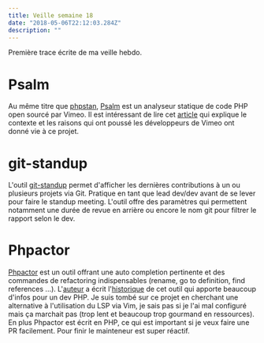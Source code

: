 ```yaml
---
title: Veille semaine 18
date: "2018-05-06T22:12:03.284Z"
description: ""
---
```


Première trace écrite de ma veille hebdo.

# Psalm

Au même titre que [phpstan](https://github.com/phpstan/phpstan), [Psalm](https://github.com/vimeo/psalm) est un analyseur statique de code PHP open sourcé par Vimeo. Il est intéressant de lire cet [article](https://medium.com/vimeo-engineering-blog/fixing-code-that-aint-broken-a99e05998c24) qui explique le contexte et les raisons qui ont poussé les développeurs de Vimeo ont donné vie à ce projet.

# git-standup

L'outil [git-standup](https://github.com/kamranahmedse/git-standup) permet d'afficher les dernières contributions à un ou plusieurs projets via Git. Pratique en tant que lead dev/dev avant de se lever pour faire le standup meeting. L'outil offre des paramètres qui permettent notamment une durée de revue en arrière ou encore le nom git pour filtrer le rapport selon le dev.

# Phpactor

[Phpactor](https://github.com/phpactor/phpactor) est un outil offrant une auto completion pertinente et des commandes de refactoring indispensables (rename, go to definition, find references ...). L'[auteur](https://twitter.com/dantleech) a écrit l'[historique](https://phpactor.github.io/phpactor/history.html) de cet outil qui apporte beaucoup d'infos pour un dev PHP.
Je suis tombé sur ce projet en cherchant une alternative à l'utilisation du LSP via Vim, je sais pas si je l'ai mal configuré mais ça marchait pas (trop lent et beaucoup trop gourmand en ressources).
En plus Phpactor est écrit en PHP, ce qui est important si je veux faire une PR facilement.
Pour finir le mainteneur est super réactif.
